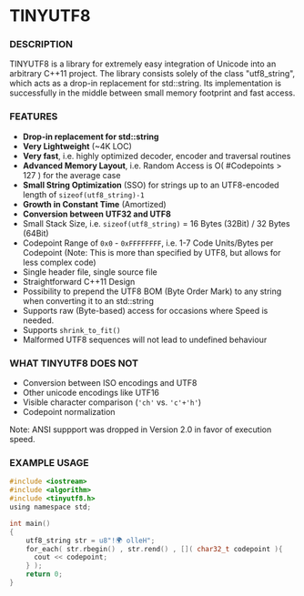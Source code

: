 # TINYUTF8

### DESCRIPTION
TINYUTF8 is a library for extremely easy integration of Unicode into an arbitrary C++11 project.
The library consists solely of the class "utf8_string", which acts as a drop-in replacement for std::string.
Its implementation is successfully in the middle between small memory footprint and fast access.

### FEATURES
- **Drop-in replacement for std::string**
- **Very Lightweight** (~4K LOC)
- **Very fast**, i.e. highly optimized decoder, encoder and traversal routines
- **Advanced Memory Layout**, i.e. Random Access is O( #Codepoints > 127 ) for the average case
- **Small String Optimization** (SSO) for strings up to an UTF8-encoded length of `sizeof(utf8_string)-1`
- **Growth in Constant Time** (Amortized)
- **Conversion between UTF32 and UTF8**
- Small Stack Size, i.e. `sizeof(utf8_string)` = 16 Bytes (32Bit) / 32 Bytes (64Bit)
- Codepoint Range of `0x0` - `0xFFFFFFFF`, i.e. 1-7 Code Units/Bytes per Codepoint (Note: This is more than specified by UTF8, but allows for less complex code)
- Single header file, single source file
- Straightforward C++11 Design
- Possibility to prepend the UTF8 BOM (Byte Order Mark) to any string when converting it to an std::string
- Supports raw (Byte-based) access for occasions where Speed is needed.
- Supports `shrink_to_fit()`
- Malformed UTF8 sequences will not lead to undefined behaviour

### WHAT TINYUTF8 DOES NOT
- Conversion between ISO encodings and UTF8
- Other unicode encodings like UTF16
- Visible character comparison (`'ch'` vs. `'c'+'h'`)
- Codepoint normalization

Note: ANSI suppport was dropped in Version 2.0 in favor of execution speed.

### EXAMPLE USAGE

```c
#include <iostream>
#include <algorithm>
#include <tinyutf8.h>
using namespace std;

int main()
{
    utf8_string str = u8"!🌍 olleH";
    for_each( str.rbegin() , str.rend() , []( char32_t codepoint ){
      cout << codepoint;
    } );
    return 0;
}
```

